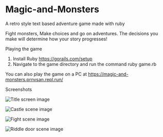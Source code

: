 # Magic-and-Monsters

A retro style text based adventure game made with ruby

Fight monsters, Make choices and go on adventures.
The decisions you make will determine how your story progresses!

Playing the game

1. Install Ruby https://gorails.com/setup
2. Navigate to the game directory and run the command ruby game.rb

You can also play the game on a PC at https://magic-and-monsters.prnvsan.repl.run/

Screenshots

![Title screen image](../master/screenshots/titlescreen.png)

![Castle scene image](../master/screenshots/castle.png)

![Fight scene image](../master/screenshots/fight.png)

![Riddle door scene image](../master/screenshots/riddledoor.png)
